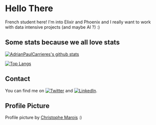 # Hello There

French student here! I'm into Elixir and Phoenix and I really want to work with data intensive projects (and maybe AI ?) :)

## Some stats because we all love stats

[![AdrianPaulCarrieres's github stats](https://github-readme-stats.vercel.app/api?username=adrianpaulcarrieres&count_private=true&show_icons=true)](https://github.com/anuraghazra/github-readme-stats)

[![Top Langs](https://github-readme-stats.vercel.app/api/top-langs/?username=adrianpaulcarrieres&layout=compact)](https://github.com/anuraghazra/github-readme-stats)

## Contact

<!-- Actual text -->

You can find me on [![Twitter][1.2]][1] and [![LinkedIn][2.2]][2].

<!-- Icons -->

[1.2]: http://i.imgur.com/wWzX9uB.png (twitter icon without padding)
[2.2]: https://raw.githubusercontent.com/MartinHeinz/MartinHeinz/master/linkedin-3-16.png (LinkedIn icon without padding)

<!-- Links to your social media accounts -->

[1]: https://twitter.com/AdrianCarrieres
[2]: https://www.linkedin.com/in/adrian-paul-carrières-7b34b2187/

## Profile Picture

Profile picture by [Christophe Marois](https://www.artstation.com/qaqelol) :)
